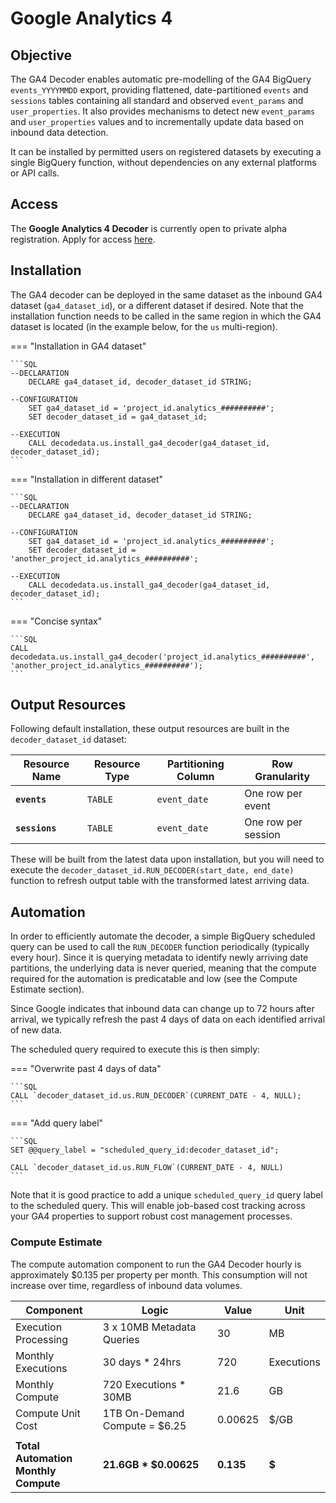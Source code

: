 # Google Analytics 4
## Objective
The GA4 Decoder enables automatic pre-modelling of the GA4 BigQuery `events_YYYYMMDD` export, providing flattened, date-partitioned `events` and `sessions` tables containing all standard and observed `event_params` and `user_properties`.  It also provides mechanisms to detect new `event_params` and `user_properties` values and to incrementally update data based on inbound data detection.

It can be installed by permitted users on registered datasets by executing a single BigQuery function, without dependencies on any external platforms or API calls.

## Access
The <b>Google Analytics 4 Decoder</b> is currently open to private alpha registration. 
Apply for access <a href="https://docs.google.com/forms/d/e/1FAIpQLSf1LVjV2PAVxOqnQMZrg43XMRwblpHPaooGGX2eCJ1Or52qwg/viewform?usp=sf_link" target="_blank">here</a>.

## Installation
The GA4 decoder can be deployed in the same dataset as the inbound GA4 dataset (`ga4_dataset_id`), or a different dataset if desired.  Note that the installation function needs to be called in the same region in which the GA4 dataset is located (in the example below, for the `us` multi-region).

=== "Installation in GA4 dataset"

    ```SQL
    --DECLARATION
        DECLARE ga4_dataset_id, decoder_dataset_id STRING;

    --CONFIGURATION
        SET ga4_dataset_id = 'project_id.analytics_##########';
        SET decoder_dataset_id = ga4_dataset_id;

    --EXECUTION  
        CALL decodedata.us.install_ga4_decoder(ga4_dataset_id, decoder_dataset_id);
    ```

=== "Installation in different dataset"

    ```SQL
    --DECLARATION
        DECLARE ga4_dataset_id, decoder_dataset_id STRING;

    --CONFIGURATION
        SET ga4_dataset_id = 'project_id.analytics_##########';
        SET decoder_dataset_id = 'another_project_id.analytics_##########';

    --EXECUTION  
        CALL decodedata.us.install_ga4_decoder(ga4_dataset_id, decoder_dataset_id);
    ```

=== "Concise syntax"

    ```SQL
    CALL decodedata.us.install_ga4_decoder('project_id.analytics_##########', 'another_project_id.analytics_##########');
    ```

## Output Resources
Following default installation, these output resources are built in the `decoder_dataset_id` dataset:

Resource Name | Resource Type | Partitioning Column | Row Granularity
--- | --- | --- | ---
**`events`** | `TABLE` | `event_date` | One row per event
**`sessions`** | `TABLE` | `event_date` | One row per session

These will be built from the latest data upon installation, but you will need to execute the `decoder_dataset_id.RUN_DECODER(start_date, end_date)` function to refresh output table with the transformed latest arriving data.

## Automation
In order to efficiently automate the decoder, a simple BigQuery scheduled query can be used to call the `RUN_DECODER` function periodically (typically every hour).  Since it is querying metadata to identify newly arriving date partitions, the underlying data is never queried, meaning that the compute required for the automation is predicatable and low (see the Compute Estimate section).

Since Google indicates that inbound data can change up to 72 hours after arrival, we typically refresh the past 4 days of data on each identified arrival of new data.

The scheduled query required to execute this is then simply:

=== "Overwrite past 4 days of data"

    ```SQL
    CALL `decoder_dataset_id.us.RUN_DECODER`(CURRENT_DATE - 4, NULL);
    ```

=== "Add query label"
    
    ```SQL
    SET @@query_label = "scheduled_query_id:decoder_dataset_id"; 
    
    CALL `decoder_dataset_id.us.RUN_FLOW`(CURRENT_DATE - 4, NULL)
    ```

Note that it is good practice to add a unique `scheduled_query_id` query label to the scheduled query.  This will enable job-based cost tracking across your GA4 properties to support robust cost management processes.

### Compute Estimate
The compute automation component to run the GA4 Decoder hourly is approximately $0.135 per property per month. This consumption will not increase over time, regardless of inbound data volumes.

Component | Logic | Value | Unit
--- | --- | --- | ---
Execution Processing | 3 x 10MB Metadata Queries | 30 | MB
Monthly Executions | 30 days * 24hrs | 720 | Executions
Monthly Compute | 720 Executions * 30MB | 21.6 | GB
Compute Unit Cost | 1TB On-Demand Compute = $6.25 | 0.00625 | $/GB
 | | | 
**Total Automation<br>Monthly Compute** | **21.6GB * $0.00625** | **0.135** | **$**